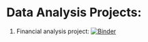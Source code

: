# Data Analysis Projects:

1. Financial analysis project: [![Binder](https://mybinder.org/badge_logo.svg)](https://mybinder.org/v2/gh/rasheeqqua/data_analysis_projects.git/fin?labpath=Fin%20Project.ipynb)
